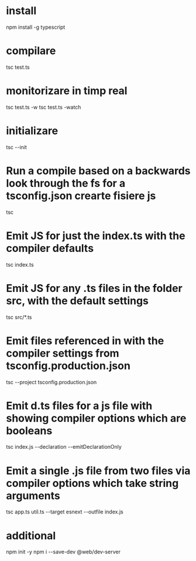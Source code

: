 # install

npm install -g typescript

# compilare

tsc test.ts

# monitorizare in timp real

tsc test.ts -w
tsc test.ts -watch

# initializare

tsc --init

# Run a compile based on a backwards look through the fs for a tsconfig.json crearte fisiere js

tsc

# Emit JS for just the index.ts with the compiler defaults

tsc index.ts

# Emit JS for any .ts files in the folder src, with the default settings

tsc src/\*.ts

# Emit files referenced in with the compiler settings from tsconfig.production.json

tsc --project tsconfig.production.json

# Emit d.ts files for a js file with showing compiler options which are booleans

tsc index.js --declaration --emitDeclarationOnly

# Emit a single .js file from two files via compiler options which take string arguments

tsc app.ts util.ts --target esnext --outfile index.js

# additional

npm init -y
npm i --save-dev @web/dev-server
